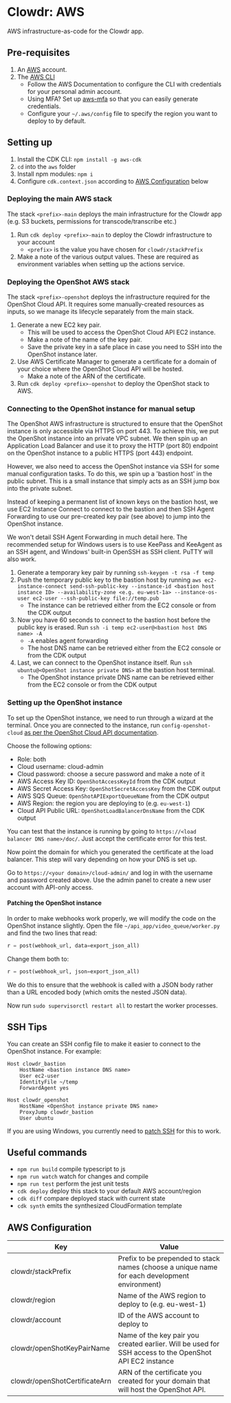 # Clowdr: AWS

AWS infrastructure-as-code for the Clowdr app.

## Pre-requisites

1. An [AWS](https://aws.amazon.com/) account.
1. The [AWS CLI](https://aws.amazon.com/cli/)
   - Follow the AWS Documentation to configure the CLI with credentials for your personal admin account.
   - Using MFA? Set up [aws-mfa](https://github.com/broamski/aws-mfa) so that you can easily generate credentials.
   - Configure your `~/.aws/config` file to specify the region you want to deploy to by default.

## Setting up

1. Install the CDK CLI: `npm install -g aws-cdk`
1. `cd` into the `aws` folder
1. Install npm modules: `npm i`
1. Configure `cdk.context.json` according to [AWS Configuration](#aws-configuration) below

### Deploying the main AWS stack

The stack `<prefix>-main` deploys the main infrastructure for the Clowdr app (e.g. S3 buckets, permissions for transcode/transcribe etc.)

1. Run `cdk deploy <prefix>-main` to deploy the Clowdr infrastructure to your account
   - `<prefix>` is the value you have chosen for `clowdr/stackPrefix`
1. Make a note of the various output values. These are required as environment variables when setting up the actions service.

### Deploying the OpenShot AWS stack

The stack `<prefix>-openshot` deploys the infrastructure required for the OpenShot Cloud API. It requires some manually-created resources as inputs, so we manage its lifecycle separately from the main stack.

1. Generate a new EC2 key pair.
   - This will be used to access the OpenShot Cloud API EC2 instance.
   - Make a note of the name of the key pair.
   - Save the private key in a safe place in case you need to SSH into the OpenShot instance later.
1. Use AWS Certificate Manager to generate a certificate for a domain of your choice where the OpenShot Cloud API will be hosted.
   - Make a note of the ARN of the certificate.
1. Run `cdk deploy <prefix>-openshot` to deploy the OpenShot stack to AWS.

### Connecting to the OpenShot instance for manual setup

The OpenShot AWS infrastructure is structured to ensure that the OpenShot instance is only accessible via HTTPS on port 443. To achieve this, we put the OpenShot instance into an private VPC subnet. We then spin up an Application Load Balancer and use it to proxy the HTTP (port 80) endpoint on the OpenShot instance to a public HTTPS (port 443) endpoint.

However, we also need to access the OpenShot instance via SSH for some manual configuration tasks. To do this, we spin up a 'bastion host' in the public subnet. This is a small instance that simply acts as an SSH jump box into the private subnet.

Instead of keeping a permanent list of known keys on the bastion host, we use EC2 Instance Connect to connect to the bastion and then SSH Agent Forwarding to use our pre-created key pair (see above) to jump into the OpenShot instance.

We won't detail SSH Agent Forwarding in much detail here. The recommended setup for Windows users is to use KeePass and KeeAgent as an SSH agent, and Windows' built-in OpenSSH as SSH client. PuTTY will also work.

1. Generate a temporary key pair by running `ssh-keygen -t rsa -f temp`
1. Push the temporary public key to the bastion host by running `aws ec2-instance-connect send-ssh-public-key --instance-id <bastion host instance ID> --availability-zone <e.g. eu-west-1a> --instance-os-user ec2-user --ssh-public-key file://temp.pub`
   - The instance can be retrieved either from the EC2 console or from the CDK output
1. Now you have 60 seconds to connect to the bastion host before the public key is erased. Run `ssh -i temp ec2-user@<bastion host DNS name> -A`
   - `-A` enables agent forwarding
   - The host DNS name can be retrieved either from the EC2 console or from the CDK output
1. Last, we can connect to the OpenShot instance itself. Run `ssh ubuntu@<OpenShot instance private DNS>` at the bastion host terminal.
   - The OpenShot instance private DNS name can be retrieved either from the EC2 console or from the CDK output

### Setting up the OpenShot instance

To set up the OpenShot instance, we need to run through a wizard at the terminal. Once you are connected to the instance, run `config-openshot-cloud` [as per the OpenShot Cloud API documentation](https://cloud.openshot.org/doc/getting_started.html).

Choose the following options:

- Role: both
- Cloud username: cloud-admin
- Cloud password: choose a secure password and make a note of it
- AWS Access Key ID: `OpenShotAccessKeyId` from the CDK output
- AWS Secret Access Key: `OpenShotSecretAccessKey` from the CDK output
- AWS SQS Queue: `OpenShotAPIExportQueueName` from the CDK output
- AWS Region: the region you are deploying to (e.g. `eu-west-1`)
- Cloud API Public URL: `OpenShotLoadBalancerDnsName` from the CDK output

You can test that the instance is running by going to `https://<load balancer DNS name>/doc/`. Just accept the certificate error for this test.

Now point the domain for which you generated the certificate at the load balancer. This step will vary depending on how your DNS is set up.

Go to `https://<your domain>/cloud-admin/` and log in with the username and password created above. Use the admin panel to create a new user account with API-only access.

#### Patching the OpenShot instance

In order to make webhooks work properly, we will modify the code on the OpenShot instance slightly. Open the file `~/api_app/video_queue/worker.py` and find the two lines that read:

```python
r = post(webhook_url, data=export_json_all)
```

Change them both to:

```python
r = post(webhook_url, json=export_json_all)
```

We do this to ensure that the webhook is called with a JSON body rather than a URL encoded body (which omits the nested JSON data).

Now run `sudo supervisorctl restart all` to restart the worker processes.

## SSH Tips

You can create an SSH config file to make it easier to connect to the OpenShot instance. For example:

```
Host clowdr_bastion
	HostName <bastion instance DNS name>
	User ec2-user
	IdentityFile ~/temp
	ForwardAgent yes

Host clowdr_openshot
	HostName <OpenShot instance private DNS name>
	ProxyJump clowdr_bastion
	User ubuntu
```

If you are using Windows, you currently need to [patch SSH](https://github.com/microsoft/vscode-remote-release/issues/18#issuecomment-507258777) for this to work.

## Useful commands

- `npm run build` compile typescript to js
- `npm run watch` watch for changes and compile
- `npm run test` perform the jest unit tests
- `cdk deploy` deploy this stack to your default AWS account/region
- `cdk diff` compare deployed stack with current state
- `cdk synth` emits the synthesized CloudFormation template

## AWS Configuration

| Key                           | Value                                                                                                  |
| ----------------------------- | ------------------------------------------------------------------------------------------------------ |
| clowdr/stackPrefix            | Prefix to be prepended to stack names (choose a unique name for each development environment)          |
| clowdr/region                 | Name of the AWS region to deploy to (e.g. eu-west-1)                                                   |
| clowdr/account                | ID of the AWS account to deploy to                                                                     |
| clowdr/openShotKeyPairName    | Name of the key pair you created earlier. Will be used for SSH access to the OpenShot API EC2 instance |
| clowdr/openShotCertificateArn | ARN of the certificate you created for your domain that will host the OpenShot API.                    |
